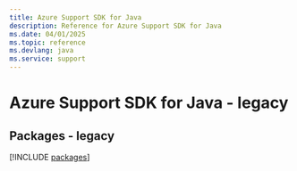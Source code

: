 ```yaml
---
title: Azure Support SDK for Java
description: Reference for Azure Support SDK for Java
ms.date: 04/01/2025
ms.topic: reference
ms.devlang: java
ms.service: support
---
```

# Azure Support SDK for Java - legacy
## Packages - legacy
[!INCLUDE [packages](support-index.md)]